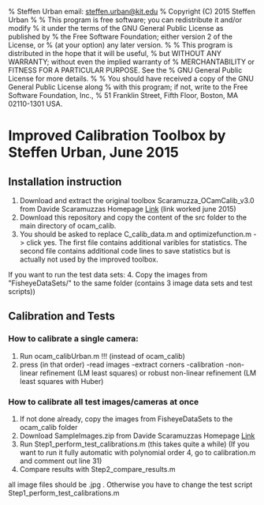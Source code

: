 %     Steffen Urban email: steffen.urban@kit.edu
%     Copyright (C) 2015  Steffen Urban
% 
%     This program is free software; you can redistribute it and/or modify
%     it under the terms of the GNU General Public License as published by
%     the Free Software Foundation; either version 2 of the License, or
%     (at your option) any later version.
% 
%     This program is distributed in the hope that it will be useful,
%     but WITHOUT ANY WARRANTY; without even the implied warranty of
%     MERCHANTABILITY or FITNESS FOR A PARTICULAR PURPOSE.  See the
%     GNU General Public License for more details.
% 
%     You should have received a copy of the GNU General Public License along
%     with this program; if not, write to the Free Software Foundation, Inc.,
%     51 Franklin Street, Fifth Floor, Boston, MA 02110-1301 USA.


# Improved Calibration Toolbox by Steffen Urban, June 2015

## Installation instruction ##
1. Download and extract the original toolbox Scaramuzza_OCamCalib_v3.0 from
   Davide Scaramuzzas Homepage [Link](https://sites.google.com/site/scarabotix/ocamcalib-toolbox/ocamcalib-toolbox-download-page)
  (link worked june 2015)
2. Download this repository and copy the content of the src folder to the main
   directory of ocam_calib.
3. You should be asked to replace 
   C_calib_data.m and
   optimizefunction.m -> click yes.
   The first file contains additional varibles for statistics.
   The second file contains additional code lines to save statistics but
   is actually not used by the improved toolbox.
 
If you want to run the test data sets:
4. Copy the images from "FisheyeDataSets/" to the same folder 
  (contains 3 image data sets and test scripts))

## Calibration and Tests ##

### How to calibrate a single camera: ###
 1. Run ocam_calibUrban.m  !!! (instead of ocam_calib)
 2. press (in that order)
      -read images
      -extract corners
      -calibration 
      -non-linear refinement (LM least squares) 
       or robust non-linear refinement (LM least squares with Huber) 

### How to calibrate all test images/cameras at once  ###
1. If not done already, 
   copy the images from FisheyeDataSets to the ocam_calib folder 
2. Download SampleImages.zip from Davide Scaramuzzas Homepage [Link](https://sites.google.com/site/scarabotix/ocamcalib-toolbox/ocamcalib-toolbox-download-page)
3. Run Step1_perform_test_calibrations.m  (this takes quite a while)
   (If you want to run it fully automatic with polynomial order 4, go to
    calibration.m and comment out line 31)
4. Compare results with Step2_compare_results.m

all image files should be .jpg . Otherwise you have to change the test script
Step1_perform_test_calibrations.m